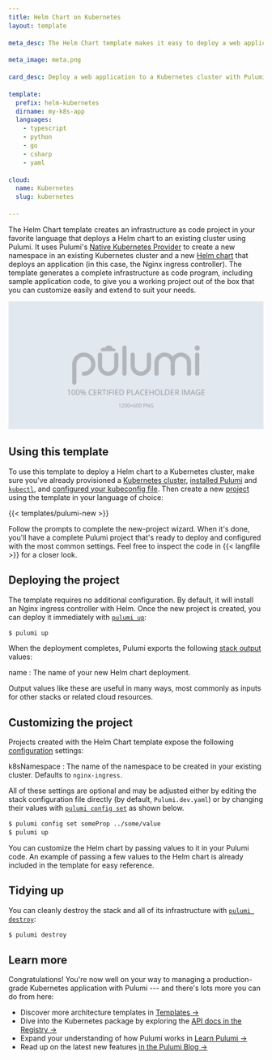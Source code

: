 ```yaml
---
title: Helm Chart on Kubernetes
layout: template

meta_desc: The Helm Chart template makes it easy to deploy a web application to a Kubernetes cluster with Pulumi and Helm.

meta_image: meta.png

card_desc: Deploy a web application to a Kubernetes cluster with Pulumi and Helm.

template:
  prefix: helm-kubernetes
  dirname: my-k8s-app
  languages:
    - typescript
    - python
    - go
    - csharp
    - yaml

cloud:
  name: Kubernetes
  slug: kubernetes

---
```


The Helm Chart template creates an infrastructure as code project in your favorite language that deploys a Helm chart to an existing cluster using Pulumi. It uses Pulumi's [Native Kubernetes Provider](/registry/packages/kubernetes) to create a new namespace in an existing Kubernetes cluster and a new [Helm chart](/registry/packages/kubernetes/api-docs/helm/v3) that deploys an application (in this case, the Nginx ingress controller). The template generates a complete infrastructure as code program, including sample application code, to give you a working project out of the box that you can customize easily and extend to suit your needs.

![An architecture diagram of the Pulumi Helm Chart template](./architecture.png)

## Using this template

To use this template to deploy a Helm chart to a Kubernetes cluster, make sure you've already provisioned a [Kubernetes cluster](/templates/kubernetes), [installed Pulumi](/docs/get-started/install) and [`kubectl`](https://kubernetes.io/docs/tasks/tools/install-kubectl/), and [configured your kubeconfig file](/registry/packages/kubernetes/installation-configuration#setup). Then create a new [project](/docs/intro/concepts/project) using the template in your language of choice:

{{< templates/pulumi-new >}}

Follow the prompts to complete the new-project wizard. When it's done, you'll have a complete Pulumi project that's ready to deploy and configured with the most common settings. Feel free to inspect the code in {{< langfile >}} for a closer look.

## Deploying the project

The template requires no additional configuration. By default, it will install an Nginx ingress controller with Helm. Once the new project is created, you can deploy it immediately with [`pulumi up`](/docs/reference/cli/pulumi_up):

```bash
$ pulumi up
```

When the deployment completes, Pulumi exports the following [stack output](/docs/intro/concepts/stack#outputs) values:

name
: The name of your new Helm chart deployment.

Output values like these are useful in many ways, most commonly as inputs for other stacks or related cloud resources.

## Customizing the project

Projects created with the Helm Chart template expose the following [configuration](/docs/intro/concepts/config) settings:

k8sNamespace
: The name of the namespace to be created in your existing cluster. Defaults to `nginx-ingress`.

All of these settings are optional and may be adjusted either by editing the stack configuration file directly (by default, `Pulumi.dev.yaml`) or by changing their values with [`pulumi config set`](/docs/reference/cli/pulumi_config_set) as shown below.

```bash
$ pulumi config set someProp ../some/value
$ pulumi up
```

You can customize the Helm chart by passing values to it in your Pulumi code. An example of passing a few values to the Helm chart is already included in the template for easy reference.

## Tidying up

You can cleanly destroy the stack and all of its infrastructure with [`pulumi destroy`](/docs/reference/cli/pulumi_destroy):

```bash
$ pulumi destroy
```

## Learn more

Congratulations! You're now well on your way to managing a production-grade Kubernetes application with Pulumi --- and there's lots more you can do from here:

* Discover more architecture templates in [Templates &rarr;](/templates)
* Dive into the Kubernetes package by exploring the [API docs in the Registry &rarr;](/registry/packages/kubernetes)
* Expand your understanding of how Pulumi works in [Learn Pulumi &rarr;](/learn)
* Read up on the latest new features [in the Pulumi Blog &rarr;](/blog/tag/kubernetes)
